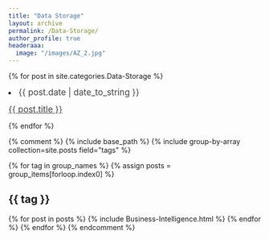 ```yaml
---
title: "Data Storage"
layout: archive
permalink: /Data-Storage/
author_profile: true
headeraaa:
  image: "/images/AZ_2.jpg"
---
```

<style>

 .s{
            font-size: 17px;
            color: #424242;
            <!--font-weight: bold;-->
        }
		
</style>


{% for post in site.categories.Data-Storage %}
 <li>
 <span class="s">
 {{ post.date | date_to_string }}
 </span>&nbsp;
 
 <a class="s" href="{{ post.url }}">{{ post.title }}
 </a>
 </li>
{% endfor %}





{% comment %}
{% include base_path %}
{% include group-by-array collection=site.posts field="tags" %}

{% for tag in group_names %}
  {% assign posts = group_items[forloop.index0] %}
  <h2 id="{{ tag | slugify}}" class="archive__subtitle">{{ tag }}</h2>
{% for post in posts %}
  {% include Business-Intelligence.html %}
  {% endfor %}
{% endfor %}
{% endcomment %}